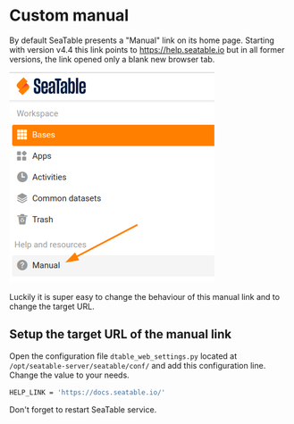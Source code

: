 # Custom manual

By default SeaTable presents a "Manual" link on its home page. Starting with version v4.4 this link points to <https://help.seatable.io> but in all former versions, the link opened only a blank new browser tab.

![SeaTable Manual link in main navigation](../assets/images/customization_manual.png)

Luckily it is super easy to change the behaviour of this manual link and to change the target URL.

## Setup the target URL of the manual link

Open the configuration file `dtable_web_settings.py` located at `/opt/seatable-server/seatable/conf/` and add this configuration line. Change the value to your needs.

```bash
HELP_LINK = 'https://docs.seatable.io/'
```

Don't forget to restart SeaTable service.
